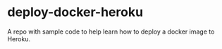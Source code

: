 # deploy-docker-heroku
A repo with sample code to help learn how to deploy a docker image to Heroku.
